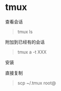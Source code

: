

# tmux

查看会话

> tmux ls

附加到已经有的会话&#x20;

> tmux  a -t  XXX

安装

直接复制 
> scp  \~/.tmux   root@



